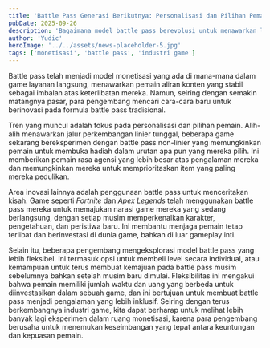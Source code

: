```yaml
---
title: 'Battle Pass Generasi Berikutnya: Personalisasi dan Pilihan Pemain menjadi Fokus'
pubDate: 2025-09-26
description: 'Bagaimana model battle pass berevolusi untuk menawarkan lebih banyak fleksibilitas dan nilai kepada para pemain.'
author: 'Yudic'
heroImage: '../../assets/news-placeholder-5.jpg'
tags: ['monetisasi', 'battle pass', 'industri game']
---
```


Battle pass telah menjadi model monetisasi yang ada di mana-mana dalam game layanan langsung, menawarkan pemain aliran konten yang stabil sebagai imbalan atas keterlibatan mereka. Namun, seiring dengan semakin matangnya pasar, para pengembang mencari cara-cara baru untuk berinovasi pada formula battle pass tradisional.

Tren yang muncul adalah fokus pada personalisasi dan pilihan pemain. Alih-alih menawarkan jalur perkembangan linier tunggal, beberapa game sekarang bereksperimen dengan battle pass non-linier yang memungkinkan pemain untuk membuka hadiah dalam urutan apa pun yang mereka pilih. Ini memberikan pemain rasa agensi yang lebih besar atas pengalaman mereka dan memungkinkan mereka untuk memprioritaskan item yang paling mereka pedulikan.

Area inovasi lainnya adalah penggunaan battle pass untuk menceritakan kisah. Game seperti *Fortnite* dan *Apex Legends* telah menggunakan battle pass mereka untuk memajukan narasi game mereka yang sedang berlangsung, dengan setiap musim memperkenalkan karakter, pengetahuan, dan peristiwa baru. Ini membantu menjaga pemain tetap terlibat dan berinvestasi di dunia game, bahkan di luar gameplay inti.

Selain itu, beberapa pengembang mengeksplorasi model battle pass yang lebih fleksibel. Ini termasuk opsi untuk membeli level secara individual, atau kemampuan untuk terus membuat kemajuan pada battle pass musim sebelumnya bahkan setelah musim baru dimulai. Fleksibilitas ini mengakui bahwa pemain memiliki jumlah waktu dan uang yang berbeda untuk diinvestasikan dalam sebuah game, dan ini bertujuan untuk membuat battle pass menjadi pengalaman yang lebih inklusif. Seiring dengan terus berkembangnya industri game, kita dapat berharap untuk melihat lebih banyak lagi eksperimen dalam ruang monetisasi, karena para pengembang berusaha untuk menemukan keseimbangan yang tepat antara keuntungan dan kepuasan pemain.